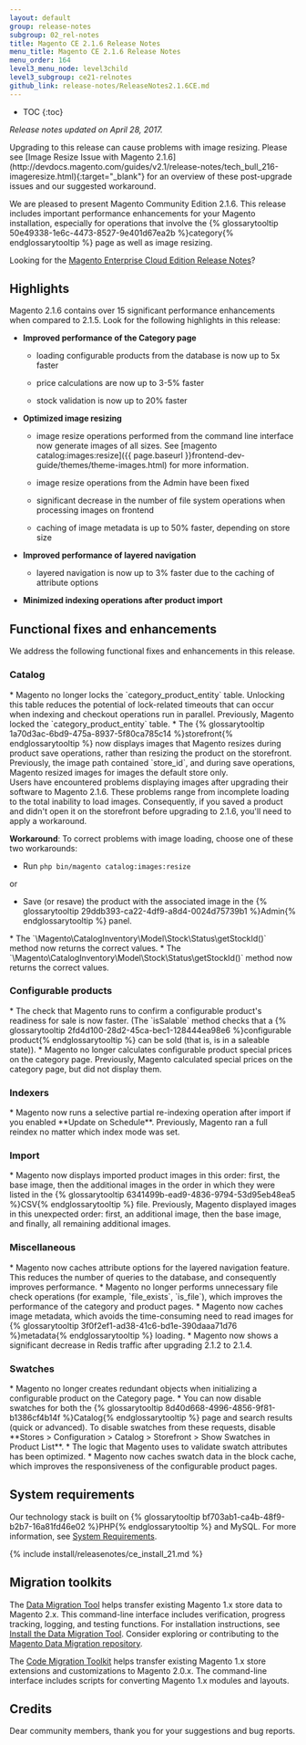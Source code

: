 ```yaml
---
layout: default
group: release-notes
subgroup: 02_rel-notes
title: Magento CE 2.1.6 Release Notes
menu_title: Magento CE 2.1.6 Release Notes
menu_order: 164
level3_menu_node: level3child
level3_subgroup: ce21-relnotes 
github_link: release-notes/ReleaseNotes2.1.6CE.md
---
```


*	TOC
{:toc}

*Release notes updated on April 28, 2017.*

<div class="bs-callout bs-callout-warning" markdown="1">
Upgrading to this release can cause problems with image resizing. Please see [Image Resize Issue with Magento 2.1.6](http://devdocs.magento.com/guides/v2.1/release-notes/tech_bull_216-imageresize.html){:target="_blank"} for an overview of these post-upgrade issues and our suggested workaround.
</div>

We are pleased to present Magento Community Edition 2.1.6. This release includes important performance enhancements for your Magento installation, especially for operations that involve the {% glossarytooltip 50e49338-1e6c-4473-8527-9e401d67ea2b %}category{% endglossarytooltip %} page as well as image resizing. 

Looking for the <a href="http://devdocs.magento.com/guides/v2.0/cloud/release-notes/CloudReleaseNotes.html" target="_blank">Magento Enterprise Cloud Edition Release Notes</a>?


## Highlights

Magento 2.1.6 contains over 15 significant performance enhancements when compared to 2.1.5. Look for the following highlights in this release:


* **Improved performance of the Category page**

	* loading configurable products from the database is now up to 5x faster

	* price calculations are now up to 3-5% faster

	* stock validation is now up to 20% faster



* **Optimized image resizing** 

	* image resize operations performed from the command line interface now generate images of all sizes. See [magento catalog:images:resize]({{ page.baseurl }}frontend-dev-guide/themes/theme-images.html) for more information.

	* image resize operations from the Admin have been fixed 

	* significant decrease in the number of file system operations when processing images on frontend

	* caching of image metadata is up to 50% faster, depending on store size


* **Improved performance of layered navigation**

	* layered navigation is now up to 3% faster due to the caching of attribute options


*	**Minimized indexing operations after product import**






## Functional fixes and enhancements

We address the following functional fixes and enhancements in this release.


### Catalog


<!--- 65324 -->*  Magento no longer locks the `category_product_entity` table. Unlocking this table reduces the potential of lock-related timeouts that can occur when indexing and checkout operations run in parallel. Previously, Magento locked the `category_product_entity` table. 


<!--- 65251 -->* The {% glossarytooltip 1a70d3ac-6bd9-475a-8937-5f80ca785c14 %}storefront{% endglossarytooltip %} now displays images that Magento resizes during product save operations, rather than resizing the product on the storefront. Previously, the image path contained `store_id`,  and during save operations, Magento resized images for images the default store only. 

<div class="bs-callout bs-callout-info" id="info" markdown="1">
Users have encountered problems displaying images after upgrading their software to Magento 2.1.6. These problems range from incomplete loading to the total inability to load images.  Consequently, if you saved a product and didn't open it on the storefront before upgrading to 2.1.6, you'll need to apply a workaround. 

**Workaround**: To correct problems with image loading, choose one of these two workarounds:

* Run `php bin/magento catalog:images:resize`

or 

* Save (or resave) the product with the associated image in the {% glossarytooltip 29ddb393-ca22-4df9-a8d4-0024d75739b1 %}Admin{% endglossarytooltip %} panel.
</div>


<!--- 66366 -->* The `\Magento\CatalogInventory\Model\Stock\Status\getStockId()` method now returns the correct values.




<!--- 66366 -->* The `\Magento\CatalogInventory\Model\Stock\Status\getStockId()` method now returns the correct values.



### Configurable products

<!--- 65339 -->* The check that Magento runs to confirm a configurable product's readiness for sale is now faster.  (The `isSalable` method checks that a {% glossarytooltip 2fd4d100-28d2-45ca-bec1-128444ea98e6 %}configurable product{% endglossarytooltip %} can be sold (that is, is in a saleable state)). 



<!--- 65246 -->*  Magento no longer calculates configurable product special prices on the category page. Previously, Magento calculated special prices on the category page, but did not display them.  



### Indexers

<!--- 65362 -->* Magento now runs a selective partial re-indexing operation after import if you enabled **Update on Schedule**. Previously, Magento ran a full reindex no matter which index mode was set. 




### Import

<!--- 64856 -->* Magento now displays imported product images in this order: first, the base image, then the additional images in the order in which they were listed in the {% glossarytooltip 6341499b-ead9-4836-9794-53d95eb48ea5 %}CSV{% endglossarytooltip %} file. Previously, Magento displayed images in this unexpected order: first, an additional image, then the base image, and finally, all remaining additional images.



### Miscellaneous

<!--- 65484 -->* Magento now caches attribute options for the layered navigation feature. This reduces the number of queries to the database, and consequently improves performance.


<!--- 65483 -->* Magento no longer performs unnecessary file check operations (for example, `file_exists`, `is_file`), which improves the performance of the category and product pages. 


<!--- 65480 -->* Magento now caches image metadata, which avoids the time-consuming need to read images for {% glossarytooltip 3f0f2ef1-ad38-41c6-bd1e-390daaa71d76 %}metadata{% endglossarytooltip %} loading.


<!--- 66400 -->*  Magento now shows a significant decrease in Redis traffic after upgrading 2.1.2 to 2.1.4. 




### Swatches

<!--- 65404 -->* Magento no longer creates redundant objects when initializing a configurable product on the Category page.


<!--- 65403 -->* You can now disable swatches for both the {% glossarytooltip 8d40d668-4996-4856-9f81-b1386cf4b14f %}Catalog{% endglossarytooltip %} page and search results (quick or advanced). To disable swatches from these requests, disable **Stores > Configuration > Catalog > Storefront > Show Swatches in Product List**.

<!--- 65402 -->* The logic that Magento uses to validate swatch attributes has been optimized. 

<!--- 65248 -->* Magento now caches swatch data in the block cache, which improves the responsiveness of the configurable product pages. 




<!--- DUPLICATE -->
<!--- 65252 -->
<!--- 66125 -->
<!--- 66346 -->



<!--- INTERNAL ONLY -->
<!--- 65203 -->

<!--- CAN'T REPRODUCE -->
<!--- 65609 -->

<!--- WON'T FIX -->
<!--- 65250 -->



## System requirements
Our technology stack is built on {% glossarytooltip bf703ab1-ca4b-48f9-b2b7-16a81fd46e02 %}PHP{% endglossarytooltip %} and MySQL. For more information, see
<a href="{{ page.baseurl }}install-gde/system-requirements.html" target="_blank">System Requirements</a>.


{% include install/releasenotes/ce_install_21.md %}



## Migration toolkits
The <a href="{{ page.baseurl }}migration/migration-migrate.html" target="_blank">Data Migration Tool</a> helps transfer existing Magento 1.x store data to Magento 2.x. This command-line interface includes verification, progress tracking, logging, and testing functions. For installation instructions, see  <a href="{{ page.baseurl }}migration/migration-tool-install.html" target="_blank">Install the Data Migration Tool</a>. Consider exploring or contributing to the <a href="https://github.com/magento/data-migration-tool" target="_blank"> Magento Data Migration repository</a>.

The <a href="https://github.com/magento/code-migration" target="_blank">Code Migration Toolkit</a> helps transfer existing Magento 1.x store extensions and customizations to Magento 2.0.x. The command-line interface includes scripts for converting Magento 1.x modules and layouts.

## Credits
Dear community members, thank you for your suggestions and bug reports. 

